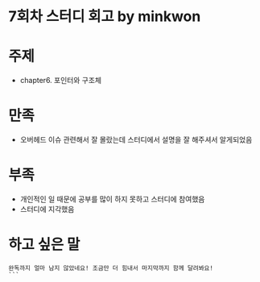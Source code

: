 # 7회차 스터디 회고 by minkwon

# 주제
- chapter6. 포인터와 구조체

# 만족
- 오버헤드 이슈 관련해서 잘 몰랐는데 스터디에서 설명을 잘 해주셔서 알게되었음 

# 부족  
- 개인적인 일 때문에 공부를 많이 하지 못하고 스터디에 참여했음  
- 스터디에 지각했음 

# 하고 싶은 말
`````  
완독까지 얼마 남지 않았네요! 조금만 더 힘내서 마지막까지 함께 달려봐요!
```

